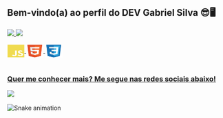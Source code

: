 ## Bem-vindo(a) ao perfil do DEV Gabriel Silva 😎🖥️

 <div>
   <a href="https://github.com/silvagabs">
   <img height="180em" src="https://github-readme-stats.vercel.app/api?username=silvagabs&show_icons=true&theme=tokyonight&include_all_commits=true&count_private=true"/>
   <img height="180em" src="https://github-readme-stats.vercel.app/api/top-langs/?username=silvagabs&layout=compact&langs_count=6&theme=tokyonight"/>

</div>
<div style="display: inline_block"><br>
  <img align="center" alt="Js" height="30" width="40" src="https://raw.githubusercontent.com/devicons/devicon/master/icons/javascript/javascript-plain.svg">
  <img align="center" alt="HTML" height="30" width="40" src="https://raw.githubusercontent.com/devicons/devicon/master/icons/html5/html5-original.svg">
  <img align="center" alt="CSS" height="30" width="40" src="https://raw.githubusercontent.com/devicons/devicon/master/icons/css3/css3-original.svg">
</div>
 
 <br>
 
  ### Quer me conhecer mais? Me segue nas redes sociais abaixo!
 
<div class= redessociais> 
  
  <a href="https://instagram.com/u.silwa" target="_blank">

  <a href = "gabrielsilva.edifi@gmail.com"><img src="https://img.shields.io/badge/-Gmail-%23333?style=for-the-badge&logo=gmail&logoColor=white" target="_blank"></a>
  
 
  ![Snake animation](https://github.com/devemdobro/devemdobro/blob/output/github-contribution-grid-snake.svg)

</div>
